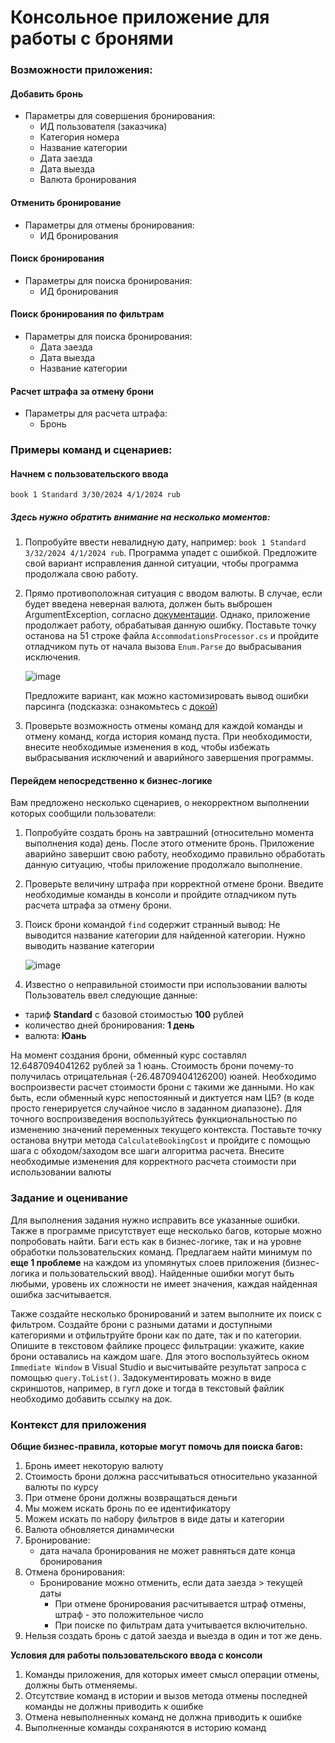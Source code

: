 # Консольное приложение для работы с бронями

### Возможности приложения:

#### Добавить бронь

* Параметры для совершения бронирования:
    * ИД пользователя (заказчика)
    * Категория номера
    * Название категории
    * Дата заезда
    * Дата выезда
    * Валюта бронирования

#### Отменить бронирование

* Параметры для отмены бронирования:
    * ИД бронирования

#### Поиск бронирования

* Параметры для поиска бронирования:
    * ИД бронирования

#### Поиск бронирования по фильтрам

* Параметры для поиска бронирования:
    * Дата заезда
    * Дата выезда
    * Название категории

#### Расчет штрафа за отмену брони

* Параметры для расчета штрафа:
    * Бронь

### Примеры команд и сценариев:

#### Начнем с пользовательского ввода

`book 1 Standard 3/30/2024 4/1/2024 rub`

##### Здесь нужно обратить внимание на несколько моментов:

1. Попробуйте ввести невалидную дату, например:
   `book 1 Standard 3/32/2024 4/1/2024 rub`.
   Программа упадет с ошибкой. Предложите свой вариант исправления данной ситуации, чтобы программа продолжала свою
   работу.
2. Прямо противоположная ситуация с вводом валюты. В случае, если будет введена неверная валюта, должен быть выброшен
   ArgumentException, согласно
   [документации](https://learn.microsoft.com/en-us/dotnet/api/system.enum.parse?view=net-8.0).
   Однако, приложение продолжает работу, обрабатывая данную ошибку. Поставьте точку останова на 51 строке
   файла `AccommodationsProcessor.cs` и пройдите отладчиком путь от начала вызова `Enum.Parse` до выбрасывания
   исключения.

   ![image](https://github.com/pklgn/dotnet-lectures/assets/73781985/30538450-8490-4913-bc6e-9ae45c51784a)

   Предложите вариант, как можно кастомизировать вывод ошибки парсинга (подсказка: ознакомьтесь
   с [докой](https://learn.microsoft.com/en-us/dotnet/api/system.enum.tryparse?view=net-8.0))
4. Проверьте возможность отмены команд для каждой команды и отмену команд, когда история команд пуста. При
   необходимости, внесите необходимые изменения в код, чтобы избежать выбрасывания исключений и аварийного завершения
   программы.

#### Перейдем непосредственно к бизнес-логике

Вам предложено несколько сценариев, о некорректном выполнении которых сообщили пользователи:

1. Попробуйте создать бронь на завтрашний (относительно момента выполнения кода) день.
   После этого отмените бронь.
   Приложение аварийно завершит свою работу, необходимо правильно обработать данную ситуацию, чтобы приложение
   продолжало выполнение.
2. Проверьте величину штрафа при корректной отмене брони. Введите необходимые команды в консоли и пройдите отладчиком
   путь расчета штрафа за отмену брони.
3. Поиск брони командой `find` содержит странный вывод: Не выводится название категории для найденной категории. Нужно
   выводить название категории

   ![image](https://github.com/pklgn/dotnet-lectures/assets/73781985/8117a61f-c3dd-4f02-ad3b-ac1d7ec5c01f)

5. Известно о неправильной стоимости при использовании валюты
   Пользователь ввел следующие данные:

* тариф **Standard** с базовой стоимостью **100** рублей
* количество дней бронирования: **1 день**
* валюта: **Юань**

На момент создания брони, обменный курс составлял 12.6487094041262 рублей за 1 юань.
Стоимость брони почему-то получилась отрицательная (-26.48709404126200) юаней.
Необходимо воспроизвести расчет стоимости брони с такими же данными.
Но как быть, если обменный курс непостоянный и диктуется нам ЦБ? (в коде просто генерируется случайное число в заданном
диапазоне). Для точного воспроизведения воспользуйтесь функциональностью по изменению значений переменных текущего
контекста. Поставьте точку останова внутри метода `CalculateBookingCost` и пройдите с помощью шага с обходом/заходом все
шаги алгоритма расчета. Внесите необходимые изменения для корректного расчета стоимости при использовании валюты

### Задание и оценивание

Для выполнения задания нужно исправить все указанные ошибки. Также в программе присутствует еще несколько багов, которые
можно попробовать найти. Баги есть как в бизнес-логике, так и на уровне обработки пользовательских команд. Предлагаем
найти минимум по **еще 1 проблеме** на каждом из упомянутых слоев приложения (бизнес-логика и пользовательский ввод).
Найденные ошибки могут быть любыми, уровень их сложности не имеет значения, каждая найденная ошибка засчитывается.

Также создайте несколько бронирований и затем выполните их поиск с фильтром. Создайте брони с разными датами и
доступными категориями и отфильтруйте брони как по дате, так и по категории. Опишите в текстовом файлике процесс
фильтрации: укажите, какие брони оставались на каждом шаге. Для этого воспользуйтесь окном `Immediate Window` в Visual
Studio и высчитывайте результат запроса с помощью `query.ToList()`. Задокументировать можно в виде скриншотов, например, в
гугл доке и тогда в текстовый файлик необходимо добавить ссылку на док.

### Контекст для приложения

**Общие бизнес-правила, которые могут помочь для поиска багов:**

1. Бронь имеет некоторую валюту
2. Стоимость брони должна рассчитываться относительно указанной валюты по курсу
3. При отмене брони должны возвращаться деньги
4. Мы можем искать бронь по ее идентификатору
5. Можем искать по набору фильтров в виде даты и категории
6. Валюта обновляется динамически
7. Бронирование:
    * дата начала бронирования не может равняться дате конца бронирования
8. Отмена бронирования:
    * Бронирование можно отменить, если дата заезда > текущей даты
        * При отмене бронирования расчитывается штраф отмены, штраф - это положительное число
        * При поиске по фильтрам дата учитывается включительно.
9. Нельзя создать бронь с датой заезда и выезда в один и тот же день.

**Условия для работы пользовательского ввода с консоли**

1. Команды приложения, для которых имеет смысл операции отмены, должны быть отменяемы.
2. Отсутствие команд в истории и вызов метода отмены последней команды не должны приводить к ошибке
3. Отмена невыполненных команд не должна приводить к ошибке
4. Выполненные команды сохраняются в историю команд






